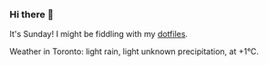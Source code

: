 ### Hi there :wave:

It's Sunday! I might be fiddling with my [dotfiles](https://github.com/bewuethr/dotfiles).

Weather in Toronto: light rain, light unknown precipitation, at +1°C.

